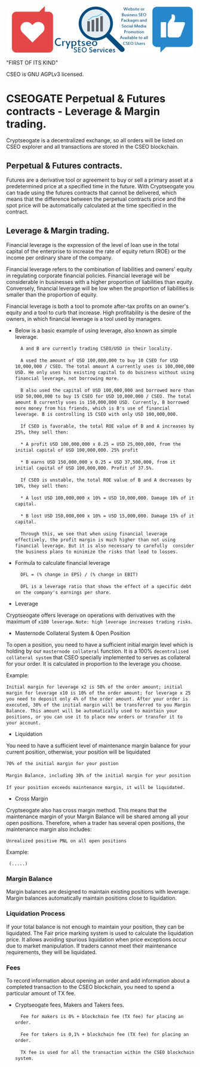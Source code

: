 ![CSEO Logo](../src/qt/res/images/cryptseo_logo_horizontal.png)

"FIRST OF ITS KIND"

CSEO is GNU AGPLv3 licensed.

CSEOGATE Perpetual & Futures contracts - Leverage & Margin trading.
==================================================================

Cryptseogate is a decentralized exchange, so all orders will be listed on CSEO explorer and all transactions are stored in the CSEO blockchain. 

## Perpetual & Futures contracts.

Futures are a derivative tool or agreement to buy or sell a primary asset at a predetermined price at a specified time in the future. With Cryptseogate you can trade using the futures contracts that cannot be delivered, which means that the difference between the perpetual contracts price and the spot price will be automatically calculated at the time specified in the contract.

## Leverage & Margin trading.

Financial leverage is the expression of the level of loan use in the total capital of the enterprise to increase the rate of equity return (ROE) or the income per ordinary share of the company.

Financial leverage refers to the combination of liabilities and owners' equity in regulating corporate financial policies. Financial leverage will be considerable in businesses with a higher proportion of liabilities than equity. Conversely, financial leverage will be low when the proportion of liabilities is smaller than the proportion of equity.

Financial leverage is both a tool to promote after-tax profits on an owner's equity and a tool to curb that increase. High profitability is the desire of the owners, in which financial leverage is a tool used by managers.


* Below is a basic example of using leverage, also known as simple leverage.


        A and B are currently trading CSEO/USD in their locality.
        
        A used the amount of USD 100,000,000 to buy 10 CSEO for USD 10,000,000 / CSEO. The total amount A currently uses is 100,000,000 USD. He only uses his existing capital to do business without using financial leverage, not borrowing more.
        
        B also used the capital of USD 100,000,000 and borrowed more than USD 50,000,000 to buy 15 CSEO for USD 10,000,000 / CSEO. The total amount B currently uses is 150,000,000 USD. Currently, B borrowed more money from his friends, which is B's use of financial leverage. B is controlling 15 CSEO with only USD 100,000,000.
        
        If CSEO is favorable, the total ROE value of B and A increases by 25%, they sell then:
        
        * A profit USD 100,000,000 x 0.25 = USD 25,000,000, from the initial capital of USD 100,000,000. 25% profit
        
        * B earns USD 150,000,000 x 0.25 = USD 37,500,000, from it initial capital of USD 100,000,000. Profit of 37.5%.
        
        If CSEO is unstable, the total ROE value of B and A decreases by 10%, they sell then:
        
        * A lost USD 100,000,000 x 10% = USD 10,000,000. Damage 10% of it capital.
        
        * B lost USD 150,000,000 x 10% = USD 15,000,000. Damage 15% of it capital.
        
        Through this, we see that when using financial leverage effectively, the profit margin is much higher than not using financial leverage. But it is also necessary to carefully  consider the business plans to minimize the risks that lead to losses.
        
    
* Formula to calculate financial leverage

        DFL = (% change in EPS) / (% change in EBIT)

        DFL is a leverage ratio that shows the effect of a specific debt on the company's earnings per share.

* Leverage
        
Cryptseogate offers leverage on operations with derivatives with the maximum of `x100 leverage`. `Note: high leverage increases trading risks`.

* Masternode Collateral System & Open Position

To open a position, you need to have a sufficient initial margin level which is holding by our `masternode collateral` function. It is a 100% `decentralised collateral system` that CSEO specially implemented to serves as collateral for your order. It is calculated in proportion to the leverage you choose. 

Example:

    Initial margin for leverage x2 is 50% of the order amount; initial margin for leverage x10 is 10% of the order amount; for leverage x 25 you need to deposit only 4% of the order amount. After your order is executed, 30% of the initial margin will be transferred to you Margin Balance. This amount will be automatically used to maintain your positions, or you can use it to place new orders or transfer it to your account.

* Liquidation

You need to have a sufficient level of maintenance margin balance for your current position, otherwise, your position will be liquidated

    70% of the initial margin for your postion
    
    Margin Balance, including 30% of the initial margin for your position

    If your position exceeds maintenance margin, it will be liquidated. 
    
* Cross Margin
 
Cryptseogate also has cross margin method. This means that the maintenance margin of your Margin Balance will be shared among all your open positions. Therefore, when a trader has several open positions, the maintenance margin also includes:

    Unrealized positive PNL on all open positions

Example:

     (.....)
 
### Margin Balance

Margin balances are designed to maintain existing positions with leverage. Margin balances automatically maintain positions close to liquidation.

### Liquidation Process

If your total balance is not enough to maintain your position, they can be liquidated. The Fair price marking system is used to calculate the liquidation price. It allows avoiding spurious liquidation when price exceptions occur due to market manipulation. If traders cannot meet their maintenance requirements, they will be liquidated.

### Fees

To record information about opening an order and add information about a completed transaction to the CSEO blockchain, you need to spend a particular amount of TX fee.


* Cryptseogate fees, Makers and Takers fees.

        Fee for makers is 0% + blockchain fee (TX fee) for placing an order.

        Fee for takers is 0,1% + blockchain fee (TX fee) for placing an order. 
        
        TX fee is used for all the transaction within the CSEO blockchain system.
